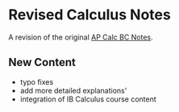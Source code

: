 # Revised Calculus Notes

A revision of the original [AP Calc BC Notes](https://github.com/Blackgaurd/AP-CalcBC-Notes).

## New Content

- typo fixes
- add more detailed explanations'
- integration of IB Calculus course content
